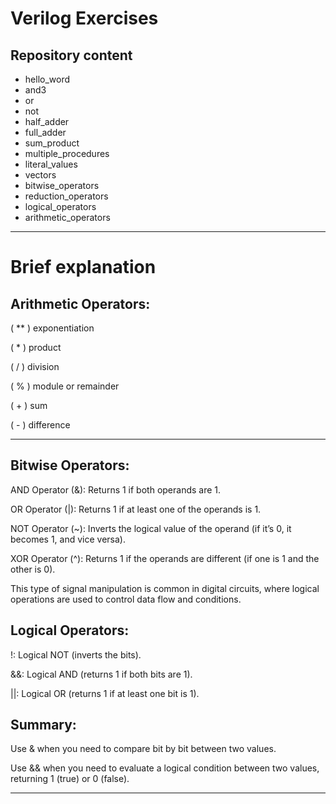 # Verilog Exercises

## Repository content
- hello_word
- and3
- or
- not
- half_adder
- full_adder
- sum_product
- multiple_procedures
- literal_values
- vectors
- bitwise_operators
- reduction_operators
- logical_operators
- arithmetic_operators

_________

# Brief explanation

## Arithmetic Operators:
( ** ) exponentiation

( * ) product

( / ) division

( % ) module or remainder

( + ) sum

( - ) difference

_________

## Bitwise Operators:
AND Operator (&): Returns 1 if both operands are 1.

OR Operator (|): Returns 1 if at least one of the operands is 1.

NOT Operator (~): Inverts the logical value of the operand (if it’s 0, it becomes 1, and vice versa).

XOR Operator (^): Returns 1 if the operands are different (if one is 1 and the other is 0).

This type of signal manipulation is common in digital circuits, where logical operations are used to control data flow and conditions.

## Logical Operators:
!: Logical NOT (inverts the bits).

&&: Logical AND (returns 1 if both bits are 1).

||: Logical OR (returns 1 if at least one bit is 1).

## Summary:
Use & when you need to compare bit by bit between two values.

Use && when you need to evaluate a logical condition between two values, returning 1 (true) or 0 (false).

_________
